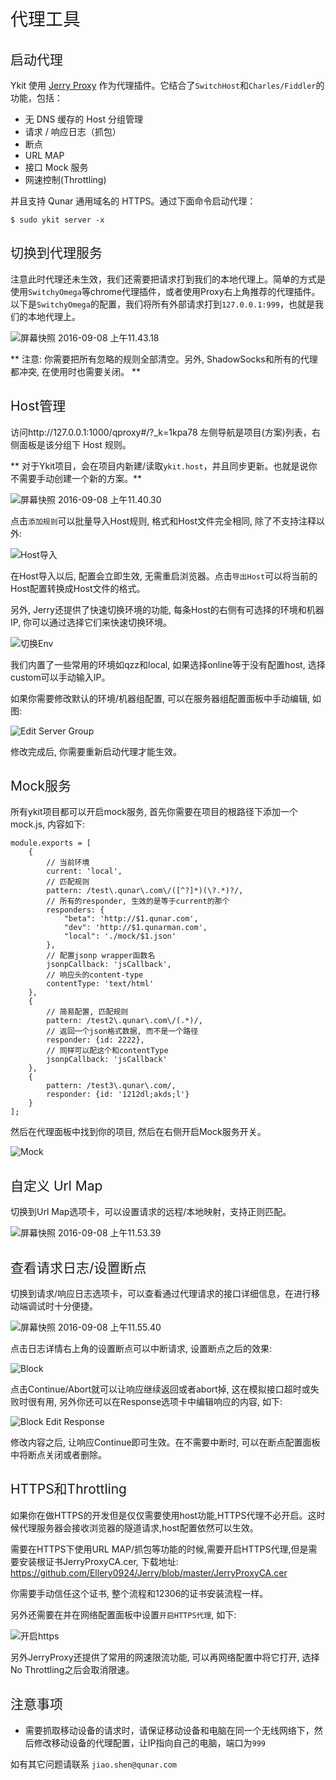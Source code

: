 <h1 style="font-weight: normal"> 代理工具 </h1>

<h2 style="font-weight: normal"> 启动代理 </h2>

Ykit 使用 [Jerry Proxy][1] 作为代理插件。它结合了`SwitchHost`和`Charles/Fiddler`的功能，包括：

- 无 DNS 缓存的 Host 分组管理
- 请求 / 响应日志（抓包）
- 断点
- URL MAP
- 接口 Mock 服务
- 网速控制(Throttling)

并且支持 Qunar 通用域名的 HTTPS。通过下面命令启动代理：

```
$ sudo ykit server -x
```

<h2 style="font-weight: normal"> 切换到代理服务 </h2>

注意此时代理还未生效，我们还需要把请求打到我们的本地代理上。简单的方式是使用`SwitchyOmega`等chrome代理插件，或者使用Proxy右上角推荐的代理插件。以下是`SwitchyOmega`的配置，我们将所有外部请求打到`127.0.0.1:999`，也就是我们的本地代理上。

![屏幕快照 2016-09-08 上午11.43.18](http://gitlab.corp.qunar.com/uploads/mfe/ykit/370cfe24b5/%E5%B1%8F%E5%B9%95%E5%BF%AB%E7%85%A7_2016-09-08_%E4%B8%8A%E5%8D%8811.43.18.png)

** 注意: 你需要把所有忽略的规则全部清空。另外, ShadowSocks和所有的代理都冲突, 在使用时也需要关闭。 **

<h2 style="font-weight:normal"> Host管理 </h2>

访问http://127.0.0.1:1000/qproxy#/?_k=1kpa78
左侧导航是项目(方案)列表，右侧面板是该分组下 Host 规则。

** 对于Ykit项目，会在项目内新建/读取`ykit.host`，并且同步更新。也就是说你不需要手动创建一个新的方案。**

![屏幕快照 2016-09-08 上午11.40.30](http://gitlab.corp.qunar.com/uploads/mfe/ykit/392730b24f/%E5%B1%8F%E5%B9%95%E5%BF%AB%E7%85%A7_2016-09-08_%E4%B8%8A%E5%8D%8811.40.30.png)

点击`添加规则`可以批量导入Host规则, 格式和Host文件完全相同, 除了不支持注释以外:

![Host导入](http://cfyyq.img48.wal8.com/img48/561720_20161116122834/147927077876.png)

在Host导入以后, 配置会立即生效, 无需重启浏览器。点击`导出Host`可以将当前的Host配置转换成Host文件的格式。

另外, Jerry还提供了快速切换环境的功能, 每条Host的右侧有可选择的环境和机器IP, 你可以通过选择它们来快速切换环境。

![切换Env](http://cfyyq.img48.wal8.com/img48/561720_20161116122834/147927237041.png)

我们内置了一些常用的环境如qzz和local, 如果选择online等于没有配置host, 选择custom可以手动输入IP。

如果你需要修改默认的环境/机器组配置, 可以在服务器组配置面板中手动编辑, 如图:

![Edit Server Group](http://cfyyq.img48.wal8.com/img48/561720_20161116122834/147927217132.png)

修改完成后, 你需要重新启动代理才能生效。

<h2 style="font-weight: normal"> Mock服务 </h2>

所有ykit项目都可以开启mock服务, 首先你需要在项目的根路径下添加一个mock.js, 内容如下:

```
module.exports = [
    {
        // 当前环境
        current: 'local',
        // 匹配规则
        pattern: /test\.qunar\.com\/([^?]*)(\?.*)?/,
        // 所有的responder, 生效的是等于current的那个
        responders: {
            "beta": 'http://$1.qunar.com',
            "dev": 'http://$1.qunarman.com',
            "local": './mock/$1.json'
        },
        // 配置jsonp wrapper函数名
        jsonpCallback: 'jsCallback',
        // 响应头的content-type
        contentType: 'text/html'
    },
    {
        // 简易配置, 匹配规则
        pattern: /test2\.qunar\.com\/(.*)/,
        // 返回一个json格式数据, 而不是一个路径
        responder: {id: 2222},
        // 同样可以配这个和contentType
        jsonpCallback: 'jsCallback'
    },
    {
        pattern: /test3\.qunar\.com/,
        responder: {id: '1212dl;akds;l'}
    }
];
```

然后在代理面板中找到你的项目, 然后在右侧开启Mock服务开关。

![Mock](http://cfyyq.img48.wal8.com/img48/561720_20161116122834/14792706369.png)

<h2 style="font-weight: normal"> 自定义 Url Map </h2>

切换到Url Map选项卡，可以设置请求的远程/本地映射，支持正则匹配。

![屏幕快照 2016-09-08 上午11.53.39](http://gitlab.corp.qunar.com/uploads/mfe/ykit/c1f92f0479/%E5%B1%8F%E5%B9%95%E5%BF%AB%E7%85%A7_2016-09-08_%E4%B8%8A%E5%8D%8811.53.39.png)

<h2 style="font-weight: normal"> 查看请求日志/设置断点 </h2>

切换到请求/响应日志选项卡，可以查看通过代理请求的接口详细信息，在进行移动端调试时十分便捷。

![屏幕快照 2016-09-08 上午11.55.40](http://gitlab.corp.qunar.com/uploads/mfe/ykit/68d3467c6c/%E5%B1%8F%E5%B9%95%E5%BF%AB%E7%85%A7_2016-09-08_%E4%B8%8A%E5%8D%8811.55.40.png)

点击日志详情右上角的设置断点可以中断请求, 设置断点之后的效果:

![Block](http://cfyyq.img48.wal8.com/img48/561720_20161116122834/14792715856.png)

点击Continue/Abort就可以让响应继续返回或者abort掉, 这在模拟接口超时或失败时很有用, 另外你还可以在Response选项卡中编辑响应的内容, 如下:

![Block Edit Response](http://cfyyq.img48.wal8.com/img48/561720_20161116122834/147927172206.png)

修改内容之后, 让响应Continue即可生效。在不需要中断时, 可以在断点配置面板中将断点关闭或者删除。

<h2 style="font-weight:normal"> HTTPS和Throttling </h2>

如果你在做HTTPS的开发但是仅仅需要使用host功能,HTTPS代理不必开启。这时候代理服务器会接收浏览器的隧道请求,host配置依然可以生效。

需要在HTTPS下使用URL MAP/抓包等功能的时候,需要开启HTTPS代理,但是需要安装根证书JerryProxyCA.cer, 下载地址:
https://github.com/Ellery0924/Jerry/blob/master/JerryProxyCA.cer

你需要手动信任这个证书, 整个流程和12306的证书安装流程一样。

另外还需要在并在网络配置面板中设置`开启HTTPS代理`, 如下:

![开启https](http://cfyyq.img48.wal8.com/img48/561720_20161116122834/147927120123.png)

另外JerryProxy还提供了常用的网速限流功能, 可以再网络配置中将它打开, 选择No Throttling之后会取消限速。

<h2 style="font-weight: normal"> 注意事项 </h2>

- 需要抓取移动设备的请求时，请保证移动设备和电脑在同一个无线网络下，然后修改移动设备的代理配置，让IP指向自己的电脑，端口为`999`


如有其它问题请联系 `jiao.shen@qunar.com`

[1]: https://github.com/Ellery0924/QProxy
